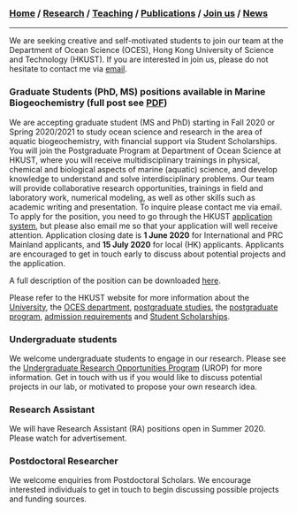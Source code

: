 ### [**Home**](README.md)  /  [**Research**](Research.md)  /  [**Teaching**](Teaching.md)   /  [**Publications**](Publications.md)  /  [**Join us**](Joinus.md)  /  [**News**](News.md) 
---

We are seeking creative and self-motivated students to join our team at the Department of Ocean Science (OCES), Hong Kong University of Science and Technology (HKUST). 
If you are interested in join us, please do not hesitate to contact me via [email](mailto:lixx0590@d.umn.edu).

### Graduate Students (PhD, MS) positions available in Marine Biogeochemistry (full post see [PDF](jobpost.pdf))
We are accepting graduate student (MS and PhD) starting in Fall 2020 or Spring 2020/2021 to study ocean science and research in the area of aquatic biogeochemistry, with financial support via Student Scholarships. You will join the Postgraduate Program at Department of Ocean Science at HKUST, where you will receive multidisciplinary trainings in physical, chemical and biological aspects of marine (aquatic) science, and develop knowledge to understand and solve interdisciplinary problems. Our team will provide collaborative research opportunities, trainings in field and laboratory work, numerical modeling, as well as other skills such as academic writing and presentation. 
To inquire please contact me via email. To apply for the position, you need to go through the HKUST [application system](https://pg.ust.hk/prospective-students/admissions/online-application), but please also email me so that your application will well receive attention. Application closing date is **1 June 2020** for International and PRC Mainland applicants, and **15 July 2020** for local (HK) applicants. Applicants are encouraged to get in touch early to discuss about potential projects and the application. 

A full description of the position can be downloaded [here](/jobpost.pdf).

Please refer to the HKUST website for more information about the [University](https://www.ust.hk/), the [OCES department](https://oces.ust.hk/), [postgraduate studies](https://pg.ust.hk/prospective-students/home), the [postgraduate program](https://oces.ust.hk/program-overview), [admission requirements](https://pg.ust.hk/prospective-students/admissions/admission-requirements) and [Student Scholarships](https://pg.ust.hk/prospective-students/scholarship-fees/generous-scholarship).

### Undergraduate students 
We welcome undergraduate students to engage in our research. Please see the [Undergraduate Research Opportunities Program](https://urop.ust.hk/) (UROP) for more information. Get in touch with us if you would like to discuss potential projects in our lab, or motivated to propose your own research idea.

### Research Assistant 
We will have Research Assistant (RA) positions open in Summer 2020. Please watch for advertisement. 

### Postdoctoral Researcher 
We welcome enquiries from Postdoctoral Scholars. We encourage interested individuals to get in touch to begin discussing possible projects and funding sources. 
